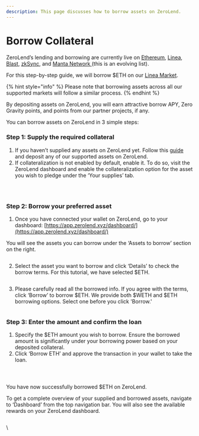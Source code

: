 ```yaml
---
description: This page discusses how to borrow assets on ZeroLend.
---
```


# Borrow Collateral

ZeroLend’s lending and borrowing are currently live on [Ethereum](https://app.zerolend.xyz/?marketName=proto\_mainnet\_lrt\_v3), [Linea](https://app.zerolend.xyz/?marketName=proto\_linea\_v3), [Blast](https://app.zerolend.xyz/?marketName=proto\_blast\_v3), [zkSync](https://app.zerolend.xyz/?marketName=proto\_zksync\_era\_v3), and [Manta Network ](https://app.zerolend.xyz/?marketName=proto\_manta\_v3)(this is an evolving list).&#x20;

For this step-by-step guide, we will borrow $ETH on our [Linea Market](https://app.zerolend.xyz/?marketName=proto\_linea\_v3).&#x20;

{% hint style="info" %}
Please note that borrowing assets across all our supported markets will follow a similar process.&#x20;
{% endhint %}

By depositing assets on ZeroLend, you will earn attractive borrow APY, Zero Gravity points, and points from our partner projects, if any. &#x20;

You can borrow assets on ZeroLend in 3 simple steps:

### Step 1: Supply the required collateral

1. If you haven’t supplied any assets on ZeroLend yet. Follow this [guide](https://app.gitbook.com/o/Akzp3BDVzd6MoCyLbMoK/s/i9DDwWcSwiiTEJZZlm8R/\~/changes/153/tutorials/how-to-supply-on-zerolend) and deposit any of our supported assets on ZeroLend.&#x20;
2. If collateralization is not enabled by default, enable it. To do so, visit the ZeroLend dashboard and enable the collateralization option for the asset you wish to pledge under the ‘Your supplies’ tab.

<figure><img src="../../.gitbook/assets/Screenshot 2024-04-08 at 9.01.54 PM.png" alt=""><figcaption></figcaption></figure>

<figure><img src="../../.gitbook/assets/Screenshot 2024-04-08 at 9.04.37 PM.png" alt=""><figcaption></figcaption></figure>

<figure><img src="../../.gitbook/assets/Screenshot 2024-04-08 at 9.05.20 PM.png" alt=""><figcaption></figcaption></figure>

### Step 2: Borrow your preferred asset&#x20;

1. Once you have connected your wallet on ZeroLend, go to your dashboard: [https://app.zerolend.xyz/dashboard/](https://app.zerolend.xyz/dashboard/)

You will see the assets you can borrow under the ‘Assets to borrow’ section on the right.&#x20;

<figure><img src="../../.gitbook/assets/Screenshot 2024-04-08 at 9.09.07 PM.png" alt=""><figcaption></figcaption></figure>

2.  Select the asset you want to borrow and click ‘Details’ to check the borrow terms. For this tutorial, we have selected $ETH.&#x20;

    <figure><img src="../../.gitbook/assets/Screenshot 2024-04-08 at 9.10.32 PM.png" alt=""><figcaption></figcaption></figure>
3. Please carefully read all the borrowed info. If you agree with the terms, click ‘Borrow’ to borrow $ETH. We provide both $WETH and $ETH borrowing options. Select one before you click 'Borrow.'

<figure><img src="../../.gitbook/assets/Screenshot 2024-04-08 at 9.11.50 PM.png" alt=""><figcaption></figcaption></figure>



### Step 3: Enter the amount and confirm the loan&#x20;

1. Specify the $ETH amount you wish to borrow. Ensure the borrowed amount is significantly under your borrowing power based on your deposited collateral.
2. Click ‘Borrow ETH’ and approve the transaction in your wallet to take the loan.&#x20;

<figure><img src="../../.gitbook/assets/Screenshot 2024-04-08 at 9.14.45 PM.png" alt=""><figcaption></figcaption></figure>

<figure><img src="../../.gitbook/assets/Screenshot 2024-04-08 at 9.15.47 PM.png" alt=""><figcaption></figcaption></figure>

<figure><img src="../../.gitbook/assets/Screenshot 2024-04-08 at 9.16.36 PM.png" alt=""><figcaption></figcaption></figure>

You have now successfully borrowed $ETH on ZeroLend.&#x20;

To get a complete overview of your supplied and borrowed assets, navigate to ‘Dashboard’ from the top navigation bar. You will also see the available rewards on your ZeroLend dashboard.

<figure><img src="../../.gitbook/assets/Screenshot 2024-04-08 at 9.17.15 PM.png" alt=""><figcaption></figcaption></figure>

\
